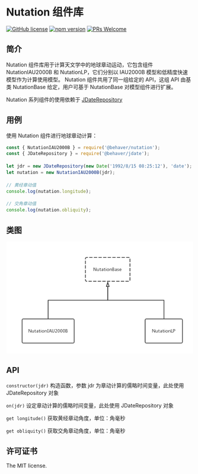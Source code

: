 # Nutation 组件库

[![GitHub license](https://img.shields.io/badge/license-MIT-brightgreen.svg)](#) [![npm version](https://img.shields.io/npm/v/react.svg?style=flat)](https://www.npmjs.com/package/@behaver/nutation) [![PRs Welcome](https://img.shields.io/badge/PRs-welcome-brightgreen.svg)](#)

## 简介

Nutation 组件库用于计算天文学中的地球章动运动，它包含组件 NutationIAU2000B 和 NutationLP，它们分别以 IAU2000B 模型和低精度快速模型作为计算使用模型。 Nutation 组件共用了同一组给定的 API，这组 API 由基类 NutationBase 给定，用户可基于 NutationBase 对模型组件进行扩展。

Nutation 系列组件的使用依赖于 [JDateRepository](https://github.com/behaver/jdate/blob/master/doc/JDateRepository.md)

## 用例

使用 Nutation 组件进行地球章动计算：

```js
const { NutationIAU2000B } = require('@behaver/nutation');
const { JDateRepository } = require('@behaver/jdate');

let jdr = new JDateRepository(new Date('1992/8/15 08:25:12'), 'date');
let nutation = new NutationIAU2000B(jdr);

// 黄经章动值
console.log(nutation.longitude);

// 交角章动值
console.log(nutation.obliquity);
```

## 类图

![Nutation 类图](./doc/img/Nutation.png)

## API

`constructor(jdr)`
构造函数，参数 jdr 为章动计算的儒略时间变量，此处使用 JDateRepository 对象

`on(jdr)`
设定章动计算的儒略时间变量，此处使用 JDateRepository 对象

`get longitude()`
获取黄经章动角度，单位：角毫秒

`get obliquity()`
获取交角章动角度，单位：角毫秒

## 许可证书

The MIT license.